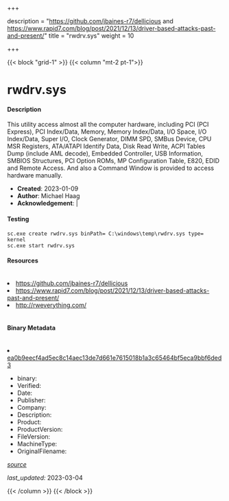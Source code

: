 +++

description = "https://github.com/jbaines-r7/dellicious and https://www.rapid7.com/blog/post/2021/12/13/driver-based-attacks-past-and-present/"
title = "rwdrv.sys"
weight = 10

+++


{{< block "grid-1" >}}
{{< column "mt-2 pt-1">}}


# rwdrv.sys

#### Description


This utility access almost all the computer hardware, including PCI (PCI Express), PCI Index/Data, Memory, Memory Index/Data, I/O Space, I/O Index/Data, Super I/O, Clock Generator, DIMM SPD, SMBus Device, CPU MSR Registers, ATA/ATAPI Identify Data, Disk Read Write, ACPI Tables Dump (include AML decode), Embedded Controller, USB Information, SMBIOS Structures, PCI Option ROMs, MP Configuration Table, E820, EDID and Remote Access. And also a Command Window is provided to access hardware manually.




- **Created**: 2023-01-09
- **Author**: Michael Haag
- **Acknowledgement**:  | [](https://twitter.com/)

#### Testing

```
sc.exe create rwdrv.sys binPath= C:\windows\temp\rwdrv.sys type= kernel
sc.exe start rwdrv.sys
```

#### Resources
<br>


<li><a href=" https://github.com/jbaines-r7/dellicious"> https://github.com/jbaines-r7/dellicious</a></li>

<li><a href=" https://www.rapid7.com/blog/post/2021/12/13/driver-based-attacks-past-and-present/"> https://www.rapid7.com/blog/post/2021/12/13/driver-based-attacks-past-and-present/</a></li>

<li><a href="http://rweverything.com/">http://rweverything.com/</a></li>


<br>


#### Binary Metadata
<br>



<li><a href="https://www.virustotal.com/gui/file/ea0b9eecf4ad5ec8c14aec13de7d661e7615018b1a3c65464bf5eca9bbf6ded3">ea0b9eecf4ad5ec8c14aec13de7d661e7615018b1a3c65464bf5eca9bbf6ded3</a></li>



- binary: 
- Verified: 
- Date: 
- Publisher: 
- Company: 
- Description: 
- Product: 
- ProductVersion: 
- FileVersion: 
- MachineType: 
- OriginalFilename: 

[*source*](https://github.com/magicsword-io/LOLDrivers/tree/main/yaml/rwdrv.sys.yml)

*last_updated:* 2023-03-04


{{< /column >}}
{{< /block >}}
